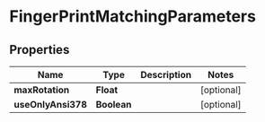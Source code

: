 
# FingerPrintMatchingParameters

## Properties
Name | Type | Description | Notes
------------ | ------------- | ------------- | -------------
**maxRotation** | **Float** |  |  [optional]
**useOnlyAnsi378** | **Boolean** |  |  [optional]



